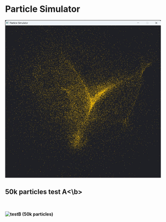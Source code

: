 # Particle Simulator 

<img title = "testA (50k particles)" src = "images/testA.jpg"><br>
## <b>50k particles test A<\b>
<br>
<br>
<img title = "testB (50k particles)" src = "images/testB/jpg"><br>
